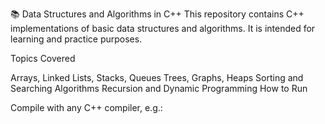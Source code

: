 📚 Data Structures and Algorithms in C++
This repository contains C++ implementations of basic data structures and algorithms. It is intended for learning and practice purposes.

Topics Covered

Arrays, Linked Lists, Stacks, Queues
Trees, Graphs, Heaps
Sorting and Searching Algorithms
Recursion and Dynamic Programming
How to Run

Compile with any C++ compiler, e.g.:
